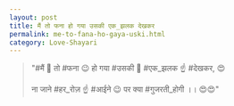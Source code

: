 ```yaml
---
layout: post
title: मैं तो फना हो गया उसकी एक_झलक देखकर
permalink: me-to-fana-ho-gaya-uski.html
category: Love-Shayari
---
```

> "#मैं 👦 तो #फना 😉 हो गया #उसकी 👱 #एक_झलक ☝️ #देखकर, 😍 
> 
> ना जाने #हर_रोज़ ☝️ #आईने 😉 पर क्या #गुजरती_होगी ।। 😍😍"